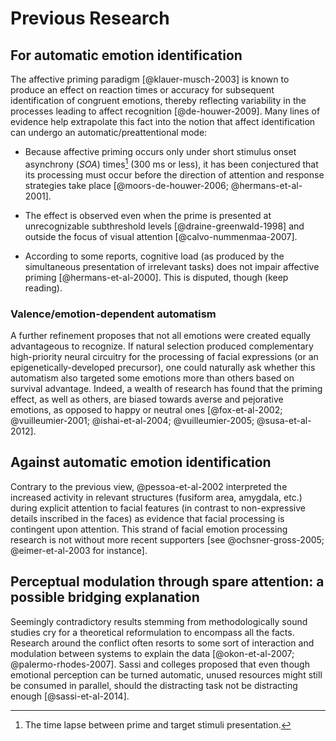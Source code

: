 # Previous Research

## For automatic emotion identification

The affective priming paradigm [@klauer-musch-2003] is known to produce
an effect on reaction times or accuracy for subsequent identification
of congruent emotions, thereby reflecting variability in the processes
leading to affect recognition [@de-houwer-2009]. Many lines of evidence
help extrapolate this fact into the notion that affect identification
can undergo an automatic/preattentional mode:

- Because affective priming occurs only under short stimulus onset
  asynchrony (_SOA_) times[^soa] (300 ms or less), it has been
  conjectured that its processing must occur before the direction of
  attention and response strategies take place [@moors-de-houwer-2006;
  @hermans-et-al-2001].

[^soa]: The time lapse between prime and target stimuli presentation.

- The effect is observed even when the prime is presented at
  unrecognizable subthreshold levels [@draine-greenwald-1998] and
  outside the focus of visual attention [@calvo-nummenmaa-2007].

- According to some reports, cognitive load (as produced by the
  simultaneous presentation of irrelevant tasks) does not impair
  affective priming [@hermans-et-al-2000]. This is disputed, though
  (keep reading).

### Valence/emotion-dependent automatism

A further refinement proposes that not all emotions were created
equally advantageous to recognize. If natural selection produced
complementary high-priority neural circuitry for the processing of
facial expressions (or an epigenetically-developed precursor), one
could naturally ask whether this automatism also targeted some
emotions more than others based on survival advantage. Indeed, a
wealth of research <!-- mention cognitive bias towards type 1 error
during threat detection?  --> has found that the priming effect, as
well as others, are biased towards averse and pejorative emotions, as
opposed to happy or neutral ones [@fox-et-al-2002; @vuilleumier-2001;
@ishai-et-al-2004; @vuilleumier-2005; @susa-et-al-2012].

## Against automatic emotion identification

Contrary to the previous view, @pessoa-et-al-2002 interpreted the
increased activity in relevant structures (fusiform area, amygdala,
etc.) during explicit attention to facial features (in contrast to
non-expressive details inscribed in the faces) as evidence that facial
processing is contingent upon attention. This strand of facial emotion
processing research is not without more recent supporters [see
@ochsner-gross-2005; @eimer-et-al-2003 for instance].

## Perceptual modulation through spare attention: a possible bridging explanation

Seemingly contradictory results stemming from methodologically sound
studies cry for a theoretical reformulation to encompass all the
facts. Research around the conflict often resorts to some sort of
interaction and modulation between systems to explain the
data [@okon-et-al-2007; @palermo-rhodes-2007]. Sassi and colleges
proposed that even though emotional perception can be turned
automatic, unused resources might still be consumed in parallel,
should the distracting task not be distracting
enough [@sassi-et-al-2014].

